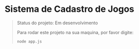 <h1>Sistema de Cadastro de Jogos</h1>

> Status do projeto: Em desenvolvimento
>
> Para rodar este projeto na sua maquina, por favor digite:
>
> ```
> node app.js
> ```

